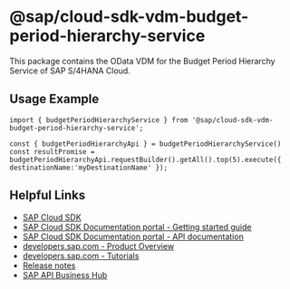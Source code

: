 # @sap/cloud-sdk-vdm-budget-period-hierarchy-service

This package contains the OData VDM for the Budget Period Hierarchy Service of SAP S/4HANA Cloud.

## Usage Example
```
import { budgetPeriodHierarchyService } from '@sap/cloud-sdk-vdm-budget-period-hierarchy-service';

const { budgetPeriodHierarchyApi } = budgetPeriodHierarchyService()
const resultPromise = budgetPeriodHierarchyApi.requestBuilder().getAll().top(5).execute({ destinationName:'myDestinationName' });

```

## Helpful Links

- [SAP Cloud SDK](https://github.com/SAP/cloud-sdk-js)
- [SAP Cloud SDK Documentation portal - Getting started guide](https://sap.github.io/cloud-sdk/docs/js/getting-started)
- [SAP Cloud SDK Documentation portal - API documentation](https://sap.github.io/cloud-sdk/docs/js/api)
- [developers.sap.com - Product Overview](https://developers.sap.com/topics/cloud-sdk.html)
- [developers.sap.com - Tutorials](https://developers.sap.com/tutorial-navigator.html?tag=software-product:technology-platform/sap-cloud-sdk&tag=tutorial:type/tutorial&tag=programming-tool:javascript)
- [Release notes](https://help.sap.com/doc/2324e9c3b28748a4ae2ad08166d77675/1.0/en-US/js-index.html)
- [SAP API Business Hub](https://api.sap.com/)
